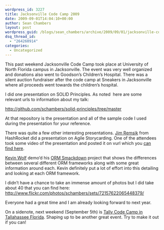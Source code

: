 ```yaml
---
wordpress_id: 3227
title: Jacksonville Code Camp 2009
date: 2009-09-01T14:04:10+00:00
author: Sean Chambers
layout: post
wordpress_guid: /blogs/sean_chambers/archive/2009/09/01/jacksonville-code-camp-2009.aspx
dsq_thread_id:
  - "264260914"
categories:
  - Uncategorized
---
```

This past weekend Jacksonville Code Camp took place at University of North Florida campus in Jacksonville. The event was very well organized and donations also went to Goodson’s Children’s Hospital. There was a silent auction fundraiser after the code camp at Sneakers in Jacksonville where all proceeds went towards the children’s hospital.

I did one presentation on SOLID Principles. As noted&#160; here are some relevant urls to information about my talk:

<http://github.com/schambers/solid-principles/tree/master>

At that repository is the presentation and all of the sample code I used during the presentation for your reference.

There was quite a few other interesting presentations. <a href="http://www.twitter.com/jremsikjr" target="_blank">Jim Remsik</a> from HashRocket did a presentation on Agile Storycarding. One of the attendees took some video of the presentation and posted it on vurl which you <a href="http://qik.com/video/2709502" target="_blank">can find here</a>.

<a href="http://twitter.com/ByteMaster" target="_blank">Kevin Wolf</a> demo’d his <a href="http://ormsmackdown.codeplex.com/" target="_blank">ORM Smackdown</a> project that shows the differences between several different ORM frameworks along with some great information around each. Kevin definitely put a lot of effort into this detailing and looking at each ORM framework.

I didn’t have a chance to take an immense amount of photos but I did take about 40 that you can find here: <http://www.flickr.com/photos/schambers/sets/72157622065448379/>

Everyone had a great time and I am already looking forward to next year.

On a sidenote, next weekend (September 5th) is <a href="http://www.tallycodecamp.org/2009" target="_blank">Tally Code Camp in Tallahassee Florida</a>. Shaping up to be another great event. Try to make it out if you can!